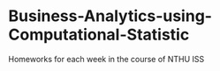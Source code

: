 # Business-Analytics-using-Computational-Statistic

Homeworks for each week in the course of NTHU ISS
